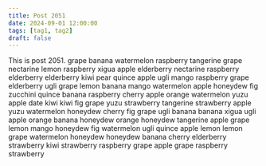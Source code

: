 ```yaml
---
title: Post 2051
date: 2024-09-01 12:00:00
tags: [tag1, tag2]
draft: false
---
```

This is post 2051.
grape
banana
watermelon
raspberry
tangerine
grape
nectarine
lemon
raspberry
xigua
apple
elderberry
nectarine
raspberry
elderberry
elderberry
kiwi
pear
quince
apple
ugli
mango
raspberry
grape
elderberry
ugli
grape
lemon
banana
mango
watermelon
apple
honeydew
fig
zucchini
quince
banana
raspberry
cherry
apple
orange
watermelon
yuzu
apple
date
kiwi
kiwi
fig
grape
yuzu
strawberry
tangerine
strawberry
apple
yuzu
watermelon
honeydew
cherry
fig
grape
ugli
banana
banana
xigua
ugli
apple
orange
banana
honeydew
orange
honeydew
tangerine
apple
grape
lemon
mango
honeydew
fig
watermelon
ugli
quince
apple
lemon
lemon
grape
watermelon
honeydew
honeydew
banana
cherry
elderberry
strawberry
kiwi
strawberry
raspberry
grape
apple
grape
raspberry
strawberry
